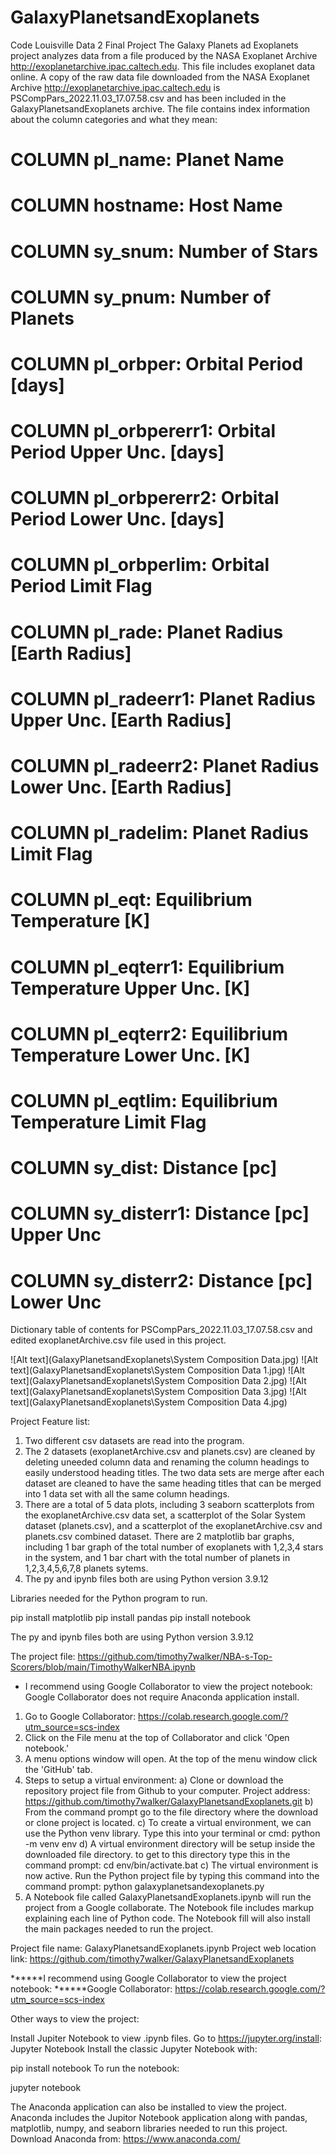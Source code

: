 # GalaxyPlanetsandExoplanets
 Code Louisville Data 2 Final Project
 The Galaxy Planets ad Exoplanets project analyzes data from a file produced by the NASA Exoplanet Archive  http://exoplanetarchive.ipac.caltech.edu. This file includes exoplanet data online. A copy of the raw data file downloaded from the NASA Exoplanet Archive  http://exoplanetarchive.ipac.caltech.edu is PSCompPars_2022.11.03_17.07.58.csv and has been included in the GalaxyPlanetsandExoplanets archive. The file contains index information about the column categories and what they mean:

# COLUMN pl_name:        Planet Name
# COLUMN hostname:       Host Name
# COLUMN sy_snum:        Number of Stars
# COLUMN sy_pnum:        Number of Planets
# COLUMN pl_orbper:      Orbital Period [days]
# COLUMN pl_orbpererr1:  Orbital Period Upper Unc. [days]
# COLUMN pl_orbpererr2:  Orbital Period Lower Unc. [days]
# COLUMN pl_orbperlim:   Orbital Period Limit Flag
# COLUMN pl_rade:        Planet Radius [Earth Radius]
# COLUMN pl_radeerr1:    Planet Radius Upper Unc. [Earth Radius]
# COLUMN pl_radeerr2:    Planet Radius Lower Unc. [Earth Radius]
# COLUMN pl_radelim:     Planet Radius Limit Flag
# COLUMN pl_eqt:         Equilibrium Temperature [K]
# COLUMN pl_eqterr1:     Equilibrium Temperature Upper Unc. [K]
# COLUMN pl_eqterr2:     Equilibrium Temperature Lower Unc. [K]
# COLUMN pl_eqtlim:      Equilibrium Temperature Limit Flag
# COLUMN sy_dist:        Distance [pc]
# COLUMN sy_disterr1:    Distance [pc] Upper Unc
# COLUMN sy_disterr2:    Distance [pc] Lower Unc

Dictionary table of contents for PSCompPars_2022.11.03_17.07.58.csv and edited exoplanetArchive.csv file used in this project.


![Alt text](GalaxyPlanetsandExoplanets\System Composition Data.jpg)
![Alt text](GalaxyPlanetsandExoplanets\System Composition Data 1.jpg)
![Alt text](GalaxyPlanetsandExoplanets\System Composition Data 2.jpg)
![Alt text](GalaxyPlanetsandExoplanets\System Composition Data 3.jpg)
![Alt text](GalaxyPlanetsandExoplanets\System Composition Data 4.jpg)

Project Feature list:
1. Two different csv datasets are read into the program.
2. The 2 datasets (exoplanetArchive.csv and planets.csv) are cleaned by deleting uneeded column data and renaming the column headings to easily understood heading titles. The two data sets are merge after each dataset are cleaned to have the same heading titles that can be 
merged into 1 data set with all the same column headings.
3. There are a total of 5 data plots, including 3 seaborn scatterplots from the exoplanetArchive.csv data set, a scatterplot of the Solar System dataset (planets.csv), and a scatterplot of the exoplanetArchive.csv and planets.csv combined dataset. There are 2 matplotlib bar graphs, including 1 bar graph of the total number of exoplanets with 1,2,3,4 stars in the system, and 1 bar chart with the total number of planets in 1,2,3,4,5,6,7,8 planets sytems.
4. The py and ipynb files both are using Python version 3.9.12

Libraries needed for the Python program to run.

pip install matplotlib
pip install pandas
pip install notebook

The py and ipynb files both are using Python version 3.9.12

The project file: https://github.com/timothy7walker/NBA-s-Top-Scorers/blob/main/TimothyWalkerNBA.ipynb

* I recommend using Google Collaborator to view the project notebook:
Google Collaborator does not require Anaconda application install.
1. Go to Google Collaborator: https://colab.research.google.com/?utm_source=scs-index
2. Click on the File menu at the top of Collaborator and click 'Open notebook.' 
3. A menu options window will open. At the top of the menu window click the 'GitHub' tab.
4. Steps to setup a virtual environment:
    a) Clone or download the repository project file from Github to your computer. 
       Project address:
       https://github.com/timothy7walker/GalaxyPlanetsandExoplanets.git
    b) From the command prompt go to the file directory where the download or clone project is located.
    c) To create a virtual environment, we can use the Python venv library. Type this into your terminal or cmd:
       python -m venv env
    d) A virtual environment directory will be setup inside the downloaded file directory.
       to get to this directory type this in the command prompt: cd env/bin/activate.bat
    c) The virtual environment is now active. Run the Python project file by typing this command into the command prompt:
       python galaxyplanetsandexoplanets.py
5. A Notebook file called GalaxyPlanetsandExoplanets.ipynb will run the project from a Google collaborate. The Notebook 
   file includes markup explaining each line of Python code. The Notebook fill will also install the main packages needed to run the project.

Project file name: GalaxyPlanetsandExoplanets.ipynb
Project web location link: https://github.com/timothy7walker/GalaxyPlanetsandExoplanets

******I recommend using Google Collaborator to view the project notebook:
******Google Collaborator: https://colab.research.google.com/?utm_source=scs-index

Other ways to view the project:

Install Jupiter Notebook to view .ipynb files.
Go to https://jupyter.org/install:
Jupyter Notebook
Install the classic Jupyter Notebook with:

pip install notebook
To run the notebook:

jupyter notebook

The Anaconda application can also be installed to view the project. 
Anaconda includes the Jupitor Notebook application along with pandas, matplotlib, numpy, and seaborn libraries 
needed to run this project.
Download Anaconda from: https://www.anaconda.com/

